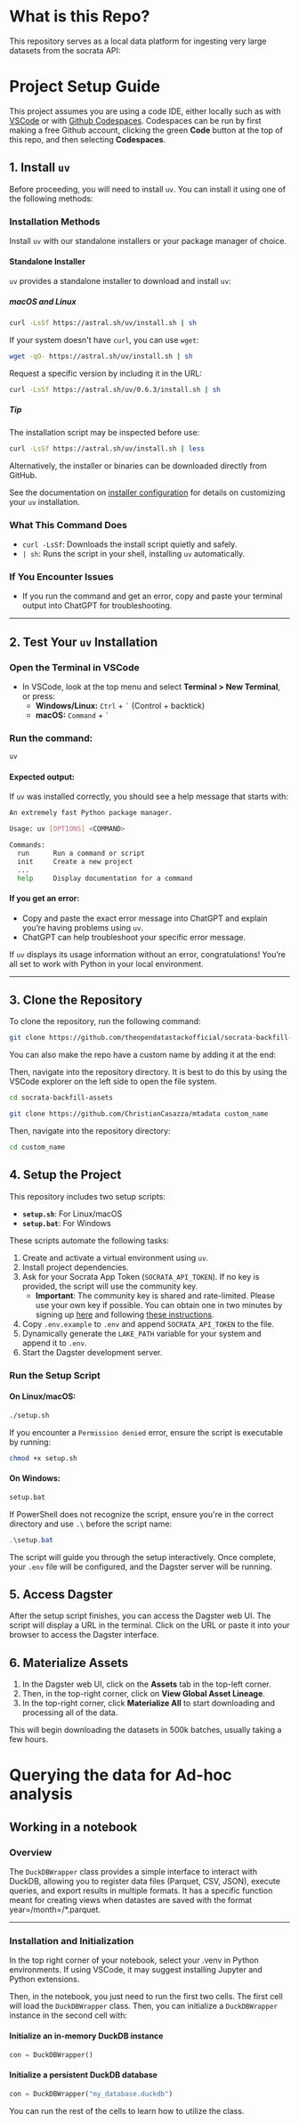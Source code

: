 # What is this Repo?

This repository serves as a local data platform for ingesting very large datasets from the socrata API:

# Project Setup Guide

This project assumes you are using a code IDE, either locally such as with [VSCode](https://code.visualstudio.com/docs/setup/setup-overview) or with [Github Codespaces](
https://docs.github.com/en/codespaces/getting-started/quickstart). Codespaces can be run by first making a free Github account, clicking the green **Code** button at the top of this repo, and then selecting **Codespaces**.

## 1. Install `uv`

Before proceeding, you will need to install `uv`. You can install it using one of the following methods:

### **Installation Methods**

Install `uv` with our standalone installers or your package manager of choice.

#### **Standalone Installer**

`uv` provides a standalone installer to download and install `uv`:

##### **macOS and Linux**
```sh
curl -LsSf https://astral.sh/uv/install.sh | sh
```
If your system doesn't have `curl`, you can use `wget`:
```sh
wget -qO- https://astral.sh/uv/install.sh | sh
```
Request a specific version by including it in the URL:
```sh
curl -LsSf https://astral.sh/uv/0.6.3/install.sh | sh
```

##### **Tip**

The installation script may be inspected before use:

```sh
curl -LsSf https://astral.sh/uv/install.sh | less
```

Alternatively, the installer or binaries can be downloaded directly from GitHub.

See the documentation on [installer configuration](https://docs.astral.sh/uv/getting-started/installation/) for details on customizing your `uv` installation.

### **What This Command Does**
- `curl -LsSf`: Downloads the install script quietly and safely.
- `| sh`: Runs the script in your shell, installing `uv` automatically.

### **If You Encounter Issues**
- If you run the command and get an error, copy and paste your terminal output into ChatGPT for troubleshooting.

---

## 2. Test Your `uv` Installation

### **Open the Terminal in VSCode**
- In VSCode, look at the top menu and select **Terminal > New Terminal**, or press:
  - **Windows/Linux:** `Ctrl` + `` ` `` (Control + backtick)
  - **macOS:** `Command` + `` ` ``

### **Run the command:**
```sh
uv
```

#### **Expected output:**
If `uv` was installed correctly, you should see a help message that starts with:

```sh
An extremely fast Python package manager.

Usage: uv [OPTIONS] <COMMAND>

Commands:
  run      Run a command or script
  init     Create a new project
  ...
  help     Display documentation for a command
```

#### **If you get an error:**
- Copy and paste the exact error message into ChatGPT and explain you’re having problems using `uv`.
- ChatGPT can help troubleshoot your specific error message.

If `uv` displays its usage information without an error, congratulations! You’re all set to work with Python in your local environment.

---

## 3. Clone the Repository

To clone the repository, run the following command:

```bash
git clone https://github.com/theopendatastackofficial/socrata-backfill-datasets
```

You can also make the repo have a custom name by adding it at the end:

Then, navigate into the repository directory. It is best to do this by using the VSCode explorer on the left side to open the file system. 

```bash
cd socrata-backfill-assets
```

```bash
git clone https://github.com/ChristianCasazza/mtadata custom_name
```

Then, navigate into the repository directory:

```bash
cd custom_name
```

## 4. Setup the Project

This repository includes two setup scripts:
- **`setup.sh`**: For Linux/macOS
- **`setup.bat`**: For Windows

These scripts automate the following tasks:
1. Create and activate a virtual environment using `uv`.
2. Install project dependencies.
3. Ask for your Socrata App Token (`SOCRATA_API_TOKEN`). If no key is provided, the script will use the community key. 
   - **Important**: The community key is shared and rate-limited. Please use your own key if possible. You can obtain one in two minutes by signing up [here](https://evergreen.data.socrata.com/signup) and following [these instructions](https://support.socrata.com/hc/en-us/articles/210138558-Generating-App-Tokens-and-API-Keys).
4. Copy `.env.example` to `.env` and append `SOCRATA_API_TOKEN` to the file.
5. Dynamically generate the `LAKE_PATH` variable for your system and append it to `.env`.
6. Start the Dagster development server.

### Run the Setup Script

#### On Linux/macOS:
```bash
./setup.sh
```

If you encounter a `Permission denied` error, ensure the script is executable by running:
```bash
chmod +x setup.sh
```

#### On Windows:
```cmd
setup.bat
```

If PowerShell does not recognize the script, ensure you're in the correct directory and use `.\` before the script name:
```powershell
.\setup.bat
```

The script will guide you through the setup interactively. Once complete, your `.env` file will be configured, and the Dagster server will be running.

## 5. Access Dagster

After the setup script finishes, you can access the Dagster web UI. The script will display a URL in the terminal. Click on the URL or paste it into your browser to access the Dagster interface.

## 6. Materialize Assets

1. In the Dagster web UI, click on the **Assets** tab in the top-left corner.
2. Then, in the top-right corner, click on **View Global Asset Lineage**.
3. In the top-right corner, click **Materialize All** to start downloading and processing all of the data.

This will begin downloading the datasets in 500k batches, usually taking a few hours.

# Querying the data for Ad-hoc analysis

## Working in a notebook

### Overview

The `DuckDBWrapper` class provides a simple interface to interact with DuckDB, allowing you to register data files (Parquet, CSV, JSON), execute queries, and export results in multiple formats. It has a specific function meant for creating views when datastes are saved with the format year=/month=/*.parquet.

---

### Installation and Initialization

In the top right corner of your notebook, select your .venv in Python environments. If using VSCode, it may suggest installing Jupyter and Python extensions.

Then, in the notebook, you just need to run the first two cells. The first cell will load the `DuckDBWrapper` class. Then, you can initialize a `DuckDBWrapper` instance in the second cell with:

#### Initialize an in-memory DuckDB instance

```python
con = DuckDBWrapper()
```

#### Initialize a persistent DuckDB database

```python
con = DuckDBWrapper("my_database.duckdb")
```

You can run the rest of the cells to learn how to utilize the class.
